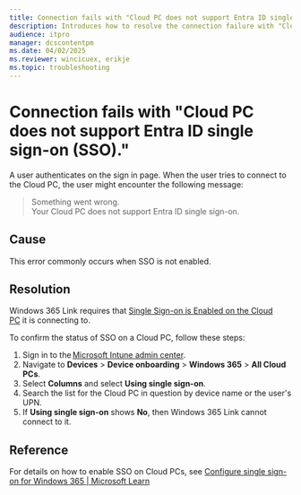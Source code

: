 ```yaml
---
title: Connection fails with "Cloud PC does not support Entra ID single sign-on (SSO)."
description: Introduces how to resolve the connection failure with "Cloud PC does not support Entra ID single sign-on (SSO)."
audience: itpro
manager: dcscontentpm
ms.date: 04/02/2025
ms.reviewer: wincicuex, erikje
ms.topic: troubleshooting
---
```

# Connection fails with "Cloud PC does not support Entra ID single sign-on (SSO)."

A user authenticates on the sign in page. When the user tries to connect to the Cloud PC, the user might encounter the following message:

> Something went wrong.  
> Your Cloud PC does not support Entra ID single sign-on.

## Cause

This error commonly occurs when SSO is not enabled.

## Resolution

Windows 365 Link requires that [Single Sign-on is Enabled on the Cloud PC](/windows-365/link/requirements) it is connecting to.

To confirm the status of SSO on a Cloud PC, follow these steps:

1. Sign in to the [Microsoft Intune admin center](https://go.microsoft.com/fwlink/?linkid=2109431).
2. Navigate to **Devices** > **Device onboarding** > **Windows 365** > **All Cloud PCs**.
3. Select **Columns** and select **Using single sign-on**.
4. Search the list for the Cloud PC in question by device name or the user's UPN.
5. If **Using single sign-on** shows **No**, then Windows 365 Link cannot connect to it.

## Reference

For details on how to enable SSO on Cloud PCs, see [Configure single sign-on for Windows 365 | Microsoft Learn](/windows-365/enterprise/configure-single-sign-on)
